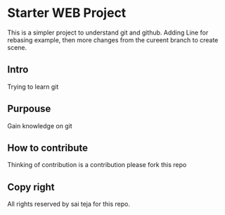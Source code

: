 # Starter WEB Project
This is a simpler project to understand git and github.
Adding Line for rebasing example, then more changes from the cureent
branch to create scene.

## Intro
Trying to learn git 

## Purpouse
Gain knowledge on git

## How to contribute
Thinking of contribution is a contribution
please fork this repo

## Copy right
All rights reserved by sai teja  for this repo.